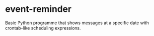 # event-reminder
Basic Python programme that shows messages at a specific date with crontab-like scheduling expressions.
